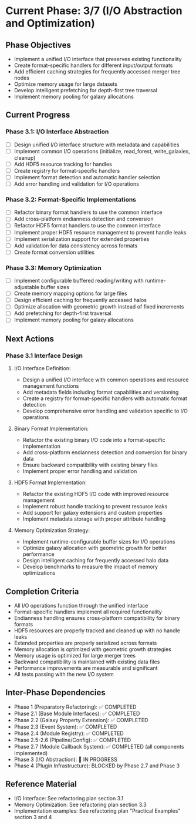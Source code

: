 <!-- Purpose: Current project phase context -->
<!-- Update Rules:
- 500-word limit! 
- Include: 
  • Phase objectives
  • Current progress as a checklist (keep short)
  • Next actions (more detail - 2-3 sentences)
  • Completion criteria 
  • Inter-phase dependencies
- At major phase completion archive as phase-[X].md and refresh for next phase
-->

# Current Phase: 3/7 (I/O Abstraction and Optimization)

## Phase Objectives
- Implement a unified I/O interface that preserves existing functionality
- Create format-specific handlers for different input/output formats
- Add efficient caching strategies for frequently accessed merger tree nodes
- Optimize memory usage for large datasets
- Develop intelligent prefetching for depth-first tree traversal
- Implement memory pooling for galaxy allocations

## Current Progress

### Phase 3.1: I/O Interface Abstraction
- [ ] Design unified I/O interface structure with metadata and capabilities
- [ ] Implement common I/O operations (initialize, read_forest, write_galaxies, cleanup)
- [ ] Add HDF5 resource tracking for handles
- [ ] Create registry for format-specific handlers
- [ ] Implement format detection and automatic handler selection
- [ ] Add error handling and validation for I/O operations

### Phase 3.2: Format-Specific Implementations
- [ ] Refactor binary format handlers to use the common interface
- [ ] Add cross-platform endianness detection and conversion
- [ ] Refactor HDF5 format handlers to use the common interface
- [ ] Implement proper HDF5 resource management to prevent handle leaks
- [ ] Implement serialization support for extended properties
- [ ] Add validation for data consistency across formats
- [ ] Create format conversion utilities

### Phase 3.3: Memory Optimization
- [ ] Implement configurable buffered reading/writing with runtime-adjustable buffer sizes
- [ ] Create memory mapping options for large files
- [ ] Design efficient caching for frequently accessed halos
- [ ] Optimize allocation with geometric growth instead of fixed increments
- [ ] Add prefetching for depth-first traversal
- [ ] Implement memory pooling for galaxy allocations

## Next Actions

### Phase 3.1 Interface Design
1. I/O Interface Definition:
   - Design a unified I/O interface with common operations and resource management functions
   - Add metadata fields including format capabilities and versioning
   - Create a registry for format-specific handlers with automatic format detection
   - Develop comprehensive error handling and validation specific to I/O operations

2. Binary Format Implementation:
   - Refactor the existing binary I/O code into a format-specific implementation
   - Add cross-platform endianness detection and conversion for binary data
   - Ensure backward compatibility with existing binary files
   - Implement proper error handling and validation

3. HDF5 Format Implementation:
   - Refactor the existing HDF5 I/O code with improved resource management
   - Implement robust handle tracking to prevent resource leaks
   - Add support for galaxy extensions and custom properties
   - Implement metadata storage with proper attribute handling

4. Memory Optimization Strategy:
   - Implement runtime-configurable buffer sizes for I/O operations
   - Optimize galaxy allocation with geometric growth for better performance
   - Design intelligent caching for frequently accessed halo data
   - Develop benchmarks to measure the impact of memory optimizations

## Completion Criteria
- All I/O operations function through the unified interface
- Format-specific handlers implement all required functionality
- Endianness handling ensures cross-platform compatibility for binary formats
- HDF5 resources are properly tracked and cleaned up with no handle leaks
- Extended properties are properly serialized across formats
- Memory allocation is optimized with geometric growth strategies
- Memory usage is optimized for large merger trees
- Backward compatibility is maintained with existing data files
- Performance improvements are measurable and significant
- All tests passing with the new I/O system

## Inter-Phase Dependencies
- Phase 1 (Preparatory Refactoring): ✅ COMPLETED
- Phase 2.1 (Base Module Interfaces): ✅ COMPLETED
- Phase 2.2 (Galaxy Property Extension): ✅ COMPLETED
- Phase 2.3 (Event System): ✅ COMPLETED
- Phase 2.4 (Module Registry): ✅ COMPLETED
- Phase 2.5-2.6 (Pipeline/Config): ✅ COMPLETED
- Phase 2.7 (Module Callback System): ✅ COMPLETED (all components implemented)
- Phase 3 (I/O Abstraction): 🔄 IN PROGRESS
- Phase 4 (Plugin Infrastructure): BLOCKED by Phase 2.7 and Phase 3

## Reference Material
- I/O Interface: See refactoring plan section 3.1
- Memory Optimization: See refactoring plan section 3.3
- Implementation examples: See refactoring plan "Practical Examples" section 3 and 4